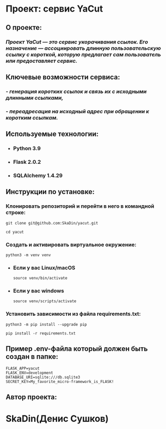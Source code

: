 # Проект: сервис YaCut

## О проекте:
### *Проект YaCut — это сервис укорачивания ссылок. Его назначение — ассоциировать длинную пользовательскую ссылку с короткой, которую предлагает сам пользователь или предоставляет сервис.*

## Ключевые возможности сервиса:
### - *генерация коротких ссылок и связь их с исходными длинными ссылками,*
### - *переадресация на исходный адрес при обращении к коротким ссылкам.*

## Используемые технологии:
- ### Python 3.9
- ### Flask 2.0.2
- ### SQLAlchemy 1.4.29
## Инструкции по установке:

### Клонировать репозиторий и перейти в него в командной строке:

```
git clone git@github.com:SkaDin/yacut.git
```

```commandline
cd yacut
```

### Cоздать и активировать виртуальное окружение:

```commandline
python3 -m venv venv
```

* ### Если у вас Linux/macOS

    ```commandline
    source venv/bin/activate
    ```

* ### Если у вас windows

    ```commandline
    source venv/scripts/activate
    ```

### Установить зависимости из файла requirements.txt:

```commandline
python3 -m pip install --upgrade pip
```

```commandline
pip install -r requirements.txt
```
## Пример .env-файла который должен быть создан в папке:

 ```
FLASK_APP=yacut
FLASK_ENV=development
DATABASE_URI=sqlite:///db.sqlite3
SECRET_KEY=My_favorite_micro-framework_is_FLASK!
```
## Автор проекта:
# SkaDin(Денис Сушков)